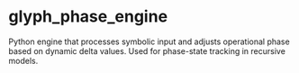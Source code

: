 # glyph_phase_engine
Python engine that processes symbolic input and adjusts operational phase based on dynamic delta values. Used for phase-state tracking in recursive models.
